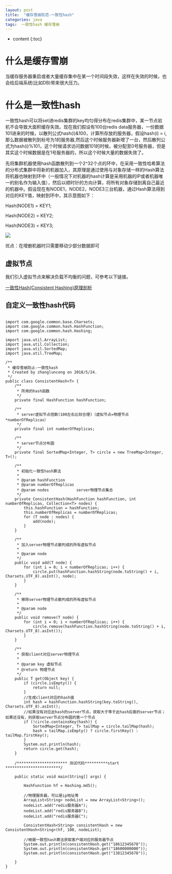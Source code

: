 ```yaml
---
layout: post
title:  "缓存雪崩防范-一致性hash"
categories: java
tags:  一致性hash 缓存雪崩
---
```


* content
{:toc}


# 什么是缓存雪崩


当缓存服务器重启或者大量缓存集中在某一个时间段失效，这样在失效的时候，也会给后端系统(比如DB)带来很大压力。

<!--more-->


# 什么是一致性hash

一致性hash可以将set进redis集群的key均匀得分布在redis集群中，某一节点宕机不会导致大面积缓存失效。现在我们假设有100台redis data服务器，一份数据101进来的时候，以散列公式hash(i)&100，计算所存放的服务器，假设hash(i) = i,那么数据被散列到标号为1的服务器,然后这个时候服务器新增了一台，然后散列公式为hash(i)%101，这个时候请求访问数据101的时候，被分配至0号服务器，但是其实这个时候数据是在1号服务器的，所以这个时候大量的数据失效了。

先将集群机器使用hash函数散列到一个2^32个点的环中，在采用一致性哈希算法的分布式集群中将新的机器加入，其原理是通过使用与对象存储一样的Hash算法将机器也映射到环中（一般情况下对机器的hash计算是采用机器的IP或者机器唯一的别名作为输入值），然后以顺时针的方向计算，将所有对象存储到离自己最近的机器中。假设现在有NODE1，NODE2，NODE3三台机器，通过Hash算法得到对应的KEY值，映射到环中，其示意图如下：

Hash(NODE1) = KEY1;

Hash(NODE2) = KEY2;

Hash(NODE3) = KEY3;

![](https://ws3.sinaimg.cn/large/006tKfTcgy1frlmcd5s6fj30mk0ggjs6.jpg)

优点：在增删机器时只需要移动少部分数据即可


## 虚拟节点

我们引入虚拟节点来解决负载不均衡的问题，可参考以下链接。

[一致性Hash(Consistent Hashing)原理剖析](https://blog.csdn.net/lihao21/article/details/54193868)





## 自定义一致性hash代码

```

import com.google.common.base.Charsets;
import com.google.common.hash.HashFunction;
import com.google.common.hash.Hashing;

import java.util.ArrayList;
import java.util.Collection;
import java.util.SortedMap;
import java.util.TreeMap;

/**
 * 缓存雪崩防止-一致性hash
 * Created by zhangluncong on 2018/5/24.
 */
public class ConsistentHash<T> {
    /**
     * 所用的hash函数
     */
    private final HashFunction hashFunction;

    /**
     * server虚拟节点倍数(100左右比较合理)（虚拟节点=物理节点*numberOfReplicas）
     */
    private final int numberOfReplicas;

    /**
     * server节点分布圆
     */
    private final SortedMap<Integer, T> circle = new TreeMap<Integer, T>();

    /**
     * 初始化一致性hash算法
     *
     * @param hashFunction
     * @param numberOfReplicas
     * @param nodes            server物理节点集合
     */
    private ConsistentHash(HashFunction hashFunction, int numberOfReplicas, Collection<T> nodes) {
        this.hashFunction = hashFunction;
        this.numberOfReplicas = numberOfReplicas;
        for (T node : nodes) {
            add(node);
        }
    }

    /**
     * 加入server物理节点散列成的所有虚拟节点
     *
     * @param node
     */
    public void add(T node) {
        for (int i = 0; i < numberOfReplicas; i++) {
            circle.put(hashFunction.hashString(node.toString() + i, Charsets.UTF_8).asInt(), node);
        }
    }

    /**
     * 移除server物理节点散列成的所有虚拟节点
     *
     * @param node
     */
    public void remove(T node) {
        for (int i = 0; i < numberOfReplicas; i++) {
            circle.remove(hashFunction.hashString(node.toString() + i, Charsets.UTF_8).asInt());
        }
    }

    /**
     * 获取client对应server物理节点
     *
     * @param key 虚拟节点
     * @return 物理节点
     */
    public T get(Object key) {
        if (circle.isEmpty()) {
            return null;
        }
        //生成client对应的hash值
        int hash = hashFunction.hashString(key.toString(), Charsets.UTF_8).asInt();
        //如果没有对应此hash的server节点，获取大于等于此hash后面的server节点；如果还没有，则获取server节点分布圆的第一个节点
        if (!circle.containsKey(hash)) {
            SortedMap<Integer, T> tailMap = circle.tailMap(hash);
            hash = tailMap.isEmpty() ? circle.firstKey() : tailMap.firstKey();
        }
        System.out.println(hash);
        return circle.get(hash);
    }

    /********************** 测试代码**********start ************************/

    public static void main(String[] args) {

        HashFunction hf = Hashing.md5();

        //物理服务器，可以是ip地址等
        ArrayList<String> nodeList = new ArrayList<String>();
        nodeList.add("redis服务器A");
        nodeList.add("redis服务器B");
        nodeList.add("redis服务器C");

        ConsistentHash<String> consistentHash = new ConsistentHash<String>(hf, 100, nodeList);

        //根据一致性hash算法获取客户端对应的服务器节点
        System.out.println(consistentHash.get("18612345678"));
        System.out.println(consistentHash.get("18600000000"));
        System.out.println(consistentHash.get("13812345678"));
        
    }
}


```





